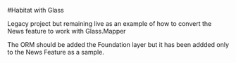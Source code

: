 #Habitat with Glass

Legacy project but remaining live as an example of how to convert the News feature to work with Glass.Mapper

The ORM should be added the Foundation layer but it has been addded only to the News Feature as a sample. 
